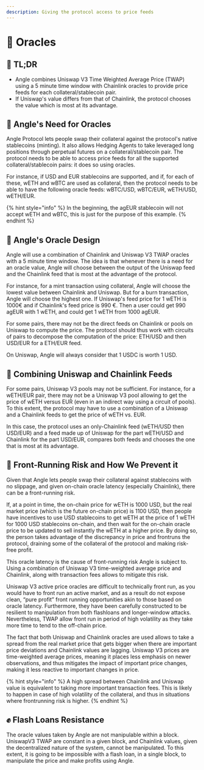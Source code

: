 ```yaml
---
description: Giving the protocol access to price feeds
---
```


# 🔱 Oracles

## 🔎 TL;DR

* Angle combines Uniswap V3 Time Weighted Average Price (TWAP) using a 5 minute time window with Chainlink oracles to provide price feeds for each collateral/stablecoin pair.
* If Uniswap's value differs from that of Chainlink, the protocol chooses the value which is most at its advantage.

## 🔮 Angle's Need for Oracles

Angle Protocol lets people swap their collateral against the protocol's native stablecoins (minting). It also allows Hedging Agents to take leveraged long positions through perpetual futures on a collateral/stablecoin pair. The protocol needs to be able to access price feeds for all the supported collateral/stablecoin pairs: it does so using oracles.

For instance, if USD and EUR stablecoins are supported, and if, for each of these, wETH and wBTC are used as collateral, then the protocol needs to be able to have the following oracle feeds: wBTC/USD, wBTC/EUR, wETH/USD, wETH/EUR.

{% hint style="info" %}
In the beginning, the agEUR stablecoin will not accept wETH and wBTC, this is just for the purpose of this example.
{% endhint %}

## 🎨 Angle's Oracle Design

Angle will use a combination of Chainlink and Uniswap V3 TWAP oracles with a 5 minute time window. The idea is that whenever there is a need for an oracle value, Angle will choose between the output of the Uniswap feed and the Chainlink feed that is most at the advantage of the protocol.

For instance, for a mint transaction using collateral, Angle will choose the lowest value between Chainlink and Uniswap. But for a burn transaction, Angle will choose the highest one. If Uniswap's feed price for 1 wETH is 1000€ and if Chainlink's feed price is 990 €. Then a user could get 990 agEUR with 1 wETH, and could get 1 wETH from 1000 agEUR.

For some pairs, there may not be the direct feeds on Chainlink or pools on Uniswap to compute the price. The protocol should thus work with circuits of pairs to decompose the computation of the price: ETH/USD and then USD/EUR for a ETH/EUR feed.

On Uniswap, Angle will always consider that 1 USDC is worth 1 USD.

## 🔀 Combining Uniswap and Chainlink Feeds

For some pairs, Uniswap V3 pools may not be sufficient. For instance, for a wETH/EUR pair, there may not be a Uniswap V3 pool allowing to get the price of wETH versus EUR (even in an indirect way using a circuit of pools). To this extent, the protocol may have to use a combination of a Uniswap and a Chainlink feeds to get the price of wETH vs. EUR. 

In this case, the protocol uses an only-Chainlink feed (wETH/USD then USD/EUR) and a feed made up of Uniswap for the part wETH/USD and Chainlink for the part USD/EUR, compares both feeds and chooses the one that is most at its advantage. 

## 🚁 Front-Running Risk and How We Prevent it

Given that Angle lets people swap their collateral against stablecoins with no slippage, and given on-chain oracle latency (especially Chainlink), there can be a front-running risk.

If, at a point in time, the on-chain price for wETH is 1000 USD, but the real market price (which is the future on-chain price) is 1100 USD, then people have incentives to use USD stablecoins to get wETH at the price of 1 wETH for 1000 USD stablecoins on-chain, and then wait for the on-chain oracle price to be updated to sell instantly the wETH at a higher price. By doing so, the person takes advantage of the discrepancy in price and frontruns the protocol, draining some of the collateral of the protocol and making risk-free profit.

This oracle latency is the cause of front-running risk Angle is subject to. Using a combination of Uniswap V3 time-weighted average price and Chainlink, along with transaction fees allows to mitigate this risk.

Uniswap V3 active price oracles are difficult to technically front run, as you would have to front run an active market, and as a result do not expose clean, “pure profit” front running opportunities akin to those based on oracle latency. Furthermore, they have been carefully constructed to be resilient to manipulation from both flashloans and longer-window attacks. Nevertheless, TWAP allow front run in period of high volatility as they take more time to tend to the off-chain price.

The fact that both Uniswap and Chainlink oracles are used allows to take a spread from the real market price that gets bigger when there are important price deviations and Chainlink values are lagging. Uniswap V3 prices are time-weighted average prices, meaning it places less emphasis on newer observations, and thus mitigates the impact of important price changes, making it less reactive to important changes in price.

{% hint style="info" %}
A high spread between Chainlink and Uniswap value is equivalent to taking more important transaction fees. This is likely to happen in case of high volatility of the collateral, and thus in situations where frontrunning risk is higher.
{% endhint %}

## ✊ Flash Loans Resistance

The oracle values taken by Angle are not manipulable within a block. UniswapV3 TWAP are constant in a given block, and Chainlink values, given the decentralized nature of the system, cannot be manipulated. To this extent, it is going to be impossible with a flash loan, in a single block, to manipulate the price and make profits using Angle.

